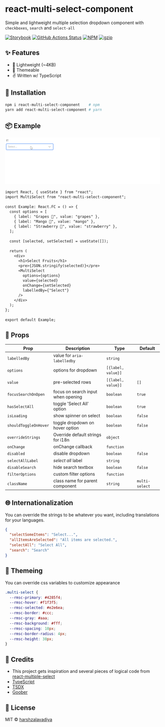 # react-multi-select-component

Simple and lightweight multiple selection dropdown component with `checkboxes`, `search` and `select-all`

[![Storybook](https://cdn.jsdelivr.net/gh/storybookjs/brand@master/badge/badge-storybook.svg)](https://react-multi-select-component.netlify.com)
[![GitHub Actions Status](https://github.com/harshzalavadiya/react-multi-select-component/workflows/NodeJS/badge.svg)](https://github.com/harshzalavadiya/react-multi-select-component/actions)
[![NPM](https://img.shields.io/npm/v/react-multi-select-component.svg)](https://npm.im/react-multi-select-component)
[![gzip](https://badgen.net/bundlephobia/minzip/react-multi-select-component@latest)](https://bundlephobia.com/result?p=react-multi-select-component@latest)

## ✨ Features

- 🍃 Lightweight (~4KB)
- 💅 Themeable
- ✌ Written w/ TypeScript

## 🔧 Installation

```bash
npm i react-multi-select-component    # npm
yarn add react-multi-select-component # yarn
```

## 📦 Example

![Example](preview.gif)

```tsx
import React, { useState } from "react";
import MultiSelect from "react-multi-select-component";

const Example: React.FC = () => {
  const options = [
    { label: "Grapes 🍇", value: "grapes" },
    { label: "Mango 🥭", value: "mango" },
    { label: "Strawberry 🍓", value: "strawberry" },
  ];

  const [selected, setSelected] = useState([]);

  return (
    <div>
      <h1>Select Fruits</h1>
      <pre>{JSON.stringify(selected)}</pre>
      <MultiSelect
        options={options}
        value={selected}
        onChange={setSelected}
        labelledBy={"Select"}
      />
    </div>
  );
};

export default Example;
```

## 👀 Props

| Prop                  | Description                        | Type               | Default        |
| --------------------- | ---------------------------------- | ------------------ | -------------- |
| `labelledBy`          | value for `aria-labelledby`        | `string`           |                |
| `options`             | options for dropdown               | `[{label, value}]` |                |
| `value`               | pre-selected rows                  | `[{label, value}]` | `[]`           |
| `focusSearchOnOpen`   | focus on search input when opening | `boolean`          | `true`         |
| `hasSelectAll`        | toggle 'Select All' option         | `boolean`          | `true`         |
| `isLoading`           | show spinner on select             | `boolean`          | `false`        |
| `shouldToggleOnHover` | toggle dropdown on hover option    | `boolean`          | `false`        |
| `overrideStrings`     | Override default strings for i18n  | `object`           |                |
| `onChange`            | onChange callback                 | `function`         |                |
| `disabled`            | disable dropdown                   | `boolean`          | `false`        |
| `selectAllLabel`      | _select all_ label                 | `string`           |                |
| `disableSearch`       | hide search textbox                | `boolean`          | `false`        |
| `filterOptions`       | custom filter options              | `function`         |                |
| `className`           | class name for parent component    | `string`           | `multi-select` |

## 🌐 Internationalization

You can override the strings to be whatever you want, including translations for your languages.

```json
{
  "selectSomeItems": "Select...",
  "allItemsAreSelected": "All items are selected.",
  "selectAll": "Select All",
  "search": "Search"
}
```

## 💅 Themeing

You can override css variables to customize appearance

```css
.multi-select {
  --rmsc-primary: #4285f4;
  --rmsc-hover: #f1f3f5;
  --rmsc-selected: #e2e6ea;
  --rmsc-border: #ccc;
  --rmsc-gray: #aaa;
  --rmsc-background: #fff;
  --rmsc-spacing: 10px;
  --rmsc-border-radius: 4px;
  --rmsc-height: 38px;
}
```

## 🤠 Credits

- This project gets inspiration and several pieces of logical code from [react-multiple-select](https://github.com/Khan/react-multi-select/)
- [TypeScript](https://github.com/microsoft/typescript)
- [TSDX](https://github.com/jaredpalmer/tsdx)
- [Goober](https://github.com/cristianbote/goober)

## 📜 License

MIT &copy; [harshzalavadiya](https://github.com/harshzalavadiya)
